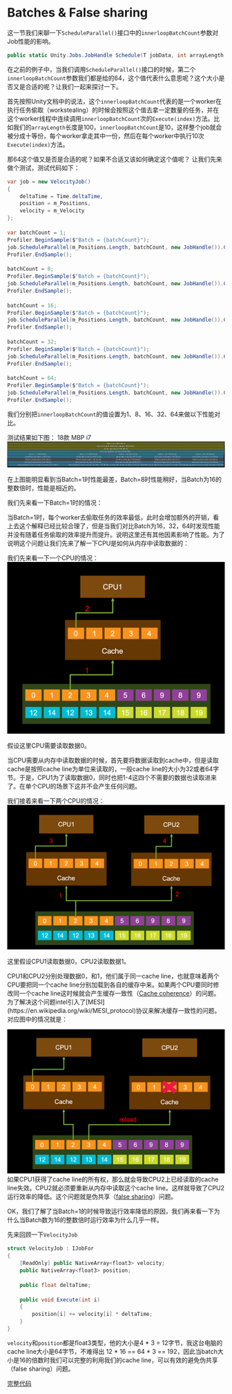 # Batches & False sharing

这一节我们来聊一下``ScheduleParallel()``接口中的``innerloopBatchCount``参数对Job性能的影响。

```C#
public static Unity.Jobs.JobHandle Schedule(T jobData, int arrayLength, int innerloopBatchCount, Unity.Jobs.JobHandle dependsOn);
```

在之前的例子中，当我们调用``ScheduleParallel()``接口的时候，第二个``innerloopBatchCount``参数我们都是给的64，这个值代表什么意思呢？这个大小是否又是合适的呢？让我们一起来探讨一下。

首先按照Unity文档中的说法，这个``innerloopBatchCount``代表的是一个worker在执行任务偷取（workstealing）的时候会按照这个值去拿一定数量的任务，并在这个worker线程中连续调用``innerloopBatchCount``次的``Execute(index)``方法。比如我们的``arrayLength``长度是100，``innerloopBatchCount``是10，这样整个job就会被分成十等份，每个worker拿走其中一份，然后在每个worker中执行10次``Execute(index)``方法。

那64这个值又是否是合适的呢？如果不合适又该如何确定这个值呢？
让我们先来做个测试，测试代码如下：

```C#
var job = new VelocityJob()
{
    deltaTime = Time.deltaTime,
    position = m_Positions,
    velocity = m_Velocity
};

var batchCount = 1;
Profiler.BeginSample($"Batch = {batchCount}");
job.ScheduleParallel(m_Positions.Length, batchCount, new JobHandle()).Complete();
Profiler.EndSample();

batchCount = 8;
Profiler.BeginSample($"Batch = {batchCount}");
job.ScheduleParallel(m_Positions.Length, batchCount, new JobHandle()).Complete();
Profiler.EndSample();

batchCount = 16;
Profiler.BeginSample($"Batch = {batchCount}");
job.ScheduleParallel(m_Positions.Length, batchCount, new JobHandle()).Complete();
Profiler.EndSample();

batchCount = 32;
Profiler.BeginSample($"Batch = {batchCount}");
job.ScheduleParallel(m_Positions.Length, batchCount, new JobHandle()).Complete();
Profiler.EndSample();

batchCount = 64;
Profiler.BeginSample($"Batch = {batchCount}");
job.ScheduleParallel(m_Positions.Length, batchCount, new JobHandle()).Complete();
Profiler.EndSample();
```

我们分别把``innerloopBatchCount``的值设置为1、8、16、32、64来做以下性能对比。

测试结果如下图：
18款 MBP i7
![Batch Test MBP](imgs/IJobForAdvanced-Batches/mbp-batch-test.png)

在上图能明显看到当Batch=1时性能最差，Batch=8时性能稍好，当Batch为16的整数倍时，性能是相近的。

我们先来看一下Batch=1时的情况：

当Batch=1时，每个worker去偷取任务的效率最低，此时会增加额外的开销，看上去这个解释已经比较合理了，但是当我们对比Batch为16，32，64时发现性能并没有随着任务偷取的效率提升而提升。说明这里还有其他因素影响了性能。为了说明这个问题让我们先来了解一下CPU是如何从内存中读取数据的：

我们先来看一下一个CPU的情况：
![一个CPU读取](imgs/IJobForAdvanced-Batches/1CPU.png)

假设这里CPU需要读取数据0。

当CPU需要从内存中读取数据的时候，首先要将数据读取到cache中，但是读取cache是按照cache line为单位来读取的，一般cache line的大小为32或者64字节。于是，CPU1为了读取数据0，同时也把1-4这四个不需要的数据也读取进来了。在单个CPU的场景下这并不会产生任何问题。

我们接着来看一下两个CPU的情况：
![两个CPU读取](imgs/IJobForAdvanced-Batches/2CPUs.png)

这里假设CPU1读取数据0，CPU2读取数据1。

CPU1和CPU2分别处理数据0，和1，他们属于同一cache line，也就意味着两个CPU要把同一个cache line分别加载到各自的缓存中来。如果两个CPU要同时修改同一个cache line这时候就会产生缓存一致性（[Cache coherence](https://en.wikipedia.org/wiki/Cache_coherence#:~:text=In%20computer%20architecture%2C%20cache%20coherence,CPUs%20in%20a%20multiprocessing%20system.)）的问题。为了解决这个问题intel引入了[MESI](https://en.wikipedia.org/wiki/MESI_protocol)协议来解决缓存一致性的问题。对应图中的情况就是：

![cache invalid](imgs/IJobForAdvanced-Batches/cache-reload.png)
如果CPU1获得了cache line的所有权，那么就会导致CPU2上已经读取的cache line失效。CPU2就必须要重新从内存中读取这个cache line。这样就导致了CPU2运行效率的降低。这个问题就是伪共享（[false sharing](https://en.wikipedia.org/wiki/False_sharing)）问题。

OK，我们了解了当Batch=1的时候导致运行效率降低的原因，我们再来看一下为什么当Batch数为16的整数倍时运行效率为什么几乎一样。

先来回顾一下``VelocityJob``

```C#
struct VelocityJob : IJobFor
{
    [ReadOnly] public NativeArray<float3> velocity;
    public NativeArray<float3> position;

    public float deltaTime;

    public void Execute(int i)
    {
        position[i] += velocity[i] * deltaTime;
    }
}
```

``velocity``和``position``都是float3类型，他的大小是4 \* 3 = 12字节，我这台电脑的cache line大小是64字节，不难得出 12 \* 16 == 64 \* 3 == 192，因此当batch大小是16的倍数时我们可以完整的利用我们的cache line，可以有效的避免伪共享（false sharing）问题。

[完整代码]()